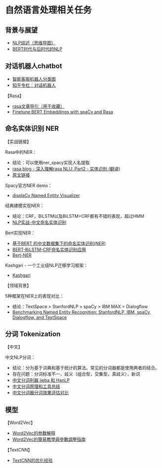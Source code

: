 # 自然语言处理相关任务

## 背景与展望
- [NLP综述（思维导图）](https://zhuanlan.zhihu.com/p/56802149)
- [BERT时代与后时代的NLP](https://zhuanlan.zhihu.com/p/66676144)

## 对话机器人chatbot
- [智能客服机器人分类图](https://blog.csdn.net/u011646912/article/details/102816281)
- [知乎专栏：对话机器人](https://www.zhihu.com/column/c_1154767675480821760)

【Rasa】
- [rasa文章导引（用于收藏）](https://zhuanlan.zhihu.com/p/88112269)
- [Finetune BERT Embeddings with spaCy and Rasa](https://github.com/JulianGerhard21/bert_spacy_rasa)

## 命名实体识别 NER

【实战链接】

Rasa中的NER：
- 结论：可以使用ner_spacy实现人名提取
- [rasa blog - 深入理解rasa NLU: Part2 - 实体识别 (翻译)](https://zhuanlan.zhihu.com/p/84220988)
- [原文链接](https://blog.rasa.com/rasa-nlu-in-depth-part-2-entity-recognition/)

Spacy官方NER demo：
- [displaCy Named Entity Visualizer](https://explosion.ai/demos/displacy-ent)

经典建模实现NER：
- 结论：CRF，BiLSTM以及BiLSTM+CRF都有不错的表现，超过HMM
- [NLP实战-中文命名实体识别](https://zhuanlan.zhihu.com/p/61227299)

Bert实现NER：
- [基于BERT 的中文数据集下的命名实体识别(NER)](https://github.com/xuanzebi/BERT-CH-NER)
- [BERT-BiLSTM-CRF命名实体识别应用](https://www.omegaxyz.com/2020/05/18/bert-bilstm-crf/)
- [Bert-NER](https://github.com/binhking/Bert-NER)

Kashgari - 一个工业级NLP迁移学习框架：
- [Kashgari](https://github.com/BrikerMan/Kashgari/)

【领域背景】

5种框架在NER上的表现对比：
- 结论：TextSpace > StanfordNLP > spaCy > IBM MAX = Dialogflow
- [Benchmarking Named Entity Recognition: StanfordNLP, IBM, spaCy, Dialogflow, and TextSpace](https://towardsdatascience.com/benchmarking-named-entity-recognition-stanfordnlp-ibm-spacy-dialogflow-and-textspace-af6615eb7930)

## 分词 Tokenization

【中文】

中文NLP分词：
- 结论：分为基于词典和基于统计的算法。常见的分词器都是使用两者的结合。
- 存在问题：分词标准不一，歧义（组合型，交集型，真歧义），新词
- [中文分词利器 jieba 和 HanLP](https://www.jianshu.com/p/009671e56027)
- [中文分词原理和工具总结](https://blog.csdn.net/sinat_26811377/article/details/102802044)
- [中文分词器分词效果评估对比](https://github.com/ysc/cws_evaluation)

## 模型

【Word2Vec】
- [Word2Vec的参数解释](https://blog.csdn.net/laobai1015/article/details/86540813)
- [Word2Vec的簡易教學與參數調整指南](https://www.kaggle.com/jerrykuo7727/word2vec)

【TextCNN】
- [TextCNN的优化经验](https://www.cnblogs.com/ModifyRong/p/11442661.html)

